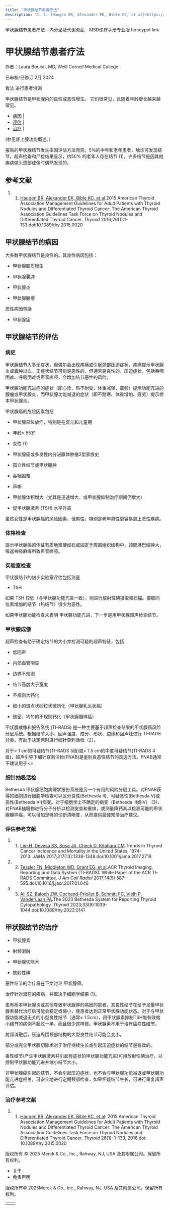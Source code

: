```yaml
---
title: "甲状腺结节患者疗法"
description: "1. 1. [Haugen BR, Alexander EK, Bible KC, et al](https://www.ncbi.nlm.nih.gov/pmc/articles/PMC4739132/).2015 American Thyroid Association Management Guidelines for Adult Patients with Thyroid Nodules and Differentiated Thyroid Cancer: The American Thyroid Association Guidelines Task Force on Thyroid Nodules and Differentiated Thyroid Cancer. _Thyroid_ 2016;26(1):1-133.doi:10.1089/thy.2015.0020"
---
```


﻿甲状腺结节患者疗法 \- 内分泌及代谢紊乱 \- MSD诊疗手册专业版 honeypot link

# 甲状腺结节患者疗法

作者：Laura Boucai, MD, Weill Cornell Medical College

已审核/已修订 2月 2024

看法 进行患者培训

甲状腺结节是甲状腺内的良性或恶性增生。 它们很常见，且随着年龄增长越来越常见。

- [病因](#病因_v981474_zh) \|
- [评估](#评估_v981478_zh) \|
- [治疗](#治疗_v981518_zh) \|

(参见肾上腺功能概述。）

报告的甲状腺结节发生率因评估方法而异。5％的中年和老年患者，触诊可发现结节。超声检查和尸检结果显示，约50% 的老年人存在结节 (1)。许多结节是因其他疾病做头颈部成像时偶然发现的。

## 参考文献

1. 1. [Haugen BR, Alexander EK, Bible KC, et al](https://www.ncbi.nlm.nih.gov/pmc/articles/PMC4739132/).2015 American Thyroid Association Management Guidelines for Adult Patients with Thyroid Nodules and Differentiated Thyroid Cancer: The American Thyroid Association Guidelines Task Force on Thyroid Nodules and Differentiated Thyroid Cancer. _Thyroid_ 2016;26(1):1-133.doi:10.1089/thy.2015.0020


## 甲状腺结节的病因

大多数甲状腺结节是良性的。其良性病因包括：

- 甲状腺胶质增生

- 甲状腺囊肿

- 甲状腺炎

- 甲状腺腺瘤


恶性病因包括

- 甲状腺癌


## 甲状腺结节的评估

### 病史

甲状腺结节大多无症状，但偶尔会出现疼痛或引起颈部压迫症状。疼痛提示甲状腺炎或囊肿出血。无症状结节可能是恶性的，但通常是良性的。压迫症状，包括吞咽困难、呼吸困难或声音嘶哑，会增加结节恶性的风险。

甲状腺功能亢进症的症状（即心悸、热不耐受、体重减轻、震颤）提示功能亢进的腺瘤或甲状腺炎，而甲状腺功能减退的症状（即不耐寒、体重增加、疲劳）提示桥本甲状腺炎。

甲状腺癌的危险因素包括

- 甲状腺部位放疗，特别是在婴儿和儿童期

- 年龄\> 55岁

- 女性 (1)

- 甲状腺癌或多发性内分泌腺体肿瘤2型家族史

- 孤立性结节或甲状腺肿

- 吞咽困难

- 声嘶

- 甲状腺体积增大（尤其是迅速增大，或甲状腺抑制治疗期间仍增大）

- 促甲状腺激素 (TSH) 水平升高


虽然女性是甲状腺癌的风险因素，但男性，特别是老年男性更容易患上恶性疾病。

### 体格检查

提示甲状腺癌的体征有质地坚硬如石或固定于周围组织结构中，颈部淋巴结肿大，喉返神经麻痹所致声音嘶哑。

### 实验室检查

甲状腺结节的初步实验室评估包括测量

- TSH


如果 TSH 较低（与甲状腺功能亢进一致），则进行放射性碘摄取和扫描。摄取同位素增加的结节（热结节）很少为恶性。

如果甲状腺功能检查未表明 甲状腺功能亢进，下一步是用甲状腺超声检查结节。

### 甲状腺成像

超声检查有助于确定结节的大小并检测可疑的超声特征，包括

- 低回声

- 内部血管明显

- 边界不规则

- 结节高度大于宽度

- 不规则大钙化

- 细小的斑点状砂粒状微钙化（甲状腺乳头状癌）

- 致密、均匀的不规则钙化（甲状腺髓样癌）


甲状腺成像和报告系统 (TI-RADS) 是一种主要基于超声检查结果的甲状腺癌风险分层系统。根据结节大小、回声强度、成分、形状、边缘和回声灶进行 TI-RADS 分类，有助于决定何时进行细针穿刺活检（2）。

对于\> 1 cm的可疑结节(TI-RADS 5级)或> 1.5 cm的中度可疑结节(TI-RADS 4级)，超声引导下细针穿刺活检(FNAB)是鉴别良恶性结节的首选方法。FNAB通常不建议用于<>

### 细针抽吸活检

Bethesda 甲状腺细胞病理学报告系统是另一个有用的风险分层工具。对FNAB获得的细胞进行细胞学检查可以区分良性(Bethesda II)、可疑恶性(Bethesda V)或恶性(Bethesda VI)病变。对于细胞学上不确定的病变（Bethesda III或IV） (3)，对FNAB抽吸物进行分子分析以检测突变和重排，或测量降钙素以检测可能的甲状腺髓样癌，可以增加足够的诊断清晰度，从而提供最佳知情治疗建议。

### 评估参考文献

1. 1. [Lim H, Devesa SS, Sosa JA, Check D, Kitahara CM](https://pubmed.ncbi.nlm.nih.gov/28362912/).Trends in Thyroid Cancer Incidence and Mortality in the United States, 1974-2013. _JAMA_ 2017;317(13):1338-1348.doi:10.1001/jama.2017.2719

2. 2. [Tessler FN, Middleton WD, Grant EG, et al](https://pubmed.ncbi.nlm.nih.gov/28372962/).ACR Thyroid Imaging, Reporting and Data System (TI-RADS): White Paper of the ACR TI-RADS Committee. _J Am Coll Radiol_ 2017;14(5):587-595.doi:10.1016/j.jacr.2017.01.046

3. 3. [Ali SZ, Baloch ZW, Cochand-Priollet B, Schmitt FC, Vielh P, VanderLaan PA](https://pubmed.ncbi.nlm.nih.gov/37427847/).The 2023 Bethesda System for Reporting Thyroid Cytopathology. _Thyroid_ 2023;33(9):1039-1044.doi:10.1089/thy.2023.0141


## 甲状腺结节的治疗

- 甲状腺素

- 射频消融

- 甲状腺切除术

- 放射性碘


恶性结节的治疗将在下文讨论 甲状腺癌。

治疗针对潜在的疾病，并取决于细胞学结果 (1)。

患有桥本甲状腺炎或其他导致甲状腺肿的病因的患者，其良性结节在给予足量甲状腺素替代治疗后可能会稳定或缩小，使患者达到正常甲状腺功能状态。对于与甲状腺功能减退无关的小型良性结节（通常≤ 1.5cm），用甲状腺素抑制TSH能有效缩小结节的病例不超过一半，而且很少这样做。甲状腺素不用于治疗癌症性结节。

射频消融后，压迫周围颈部结构的大型良性结节可能会变小。

部分或完全甲状腺切除术对于治疗持续生长或引起压迫症状的结节是有效的。

毒性结节(产生甲状腺激素并引起有症状的甲状腺功能亢进)可用放射性碘治疗，以控制甲状腺功能亢进并缩小结节大小。

非甲状腺癌引起的结节，不会引起压迫症状，也不会与甲状腺功能减退或甲状腺功能亢进症相关，可安全地进行定期颈部检查，如果怀疑结节生长，可进行重复超声评估。

### 治疗参考文献

1. 1. [Haugen BR, Alexander EK, Bible KC, et al](https://pubmed.ncbi.nlm.nih.gov/26462967/): 2015 American Thyroid Association Management Guidelines for Adult Patients with Thyroid Nodules and Differentiated Thyroid Cancer: The American Thyroid Association Guidelines Task Force on Thyroid Nodules and Differentiated Thyroid Cancer. _Thyroid_ 26(1): 1–133, 2016.doi: 10.1089/thy.2015.0020




版权所有 © 2025
Merck & Co., Inc., Rahway, NJ, USA 及其附属公司。保留所有权利。

- 关于
- 免责声明

版权所有© 2025Merck & Co., Inc., Rahway, NJ, USA 及其附属公司。保留所有权利。

|     |     |
| --- | --- |
|  |  |